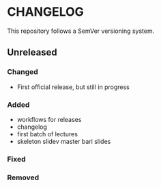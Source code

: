 # CHANGELOG

This repository follows a SemVer versioning system.

## Unreleased


### Changed

- First official release, but still in progress

### Added

- workflows for releases
- changelog
- first batch of lectures
- skeleton slidev master bari slides

### Fixed

### Removed
